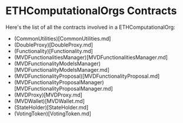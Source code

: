 # ETHComputationalOrgs Contracts

Here's the list of all the contracts involved in a ETHComputationalOrg:
- (CommonUtilities)[CommonUtilities.md]
- (DoubleProxy)[DoubleProxy.md]
- (Functionality)[Functionality.md]
- (MVDFunctionalitiesManager)[MVDFunctionalitiesManager.md]
- (MVDFunctionalityModelsManager)[MVDFunctionalityModelsManager.md]
- (MVDFunctionalityProposal)[MVDFunctionalityProposal.md]
- (MVDFunctionalityProposalManager)[MVDFunctionalityProposalManager.md]
- (MVDProxy)[MVDProxy.md]
- (MVDWallet)[MVDWallet.md]
- (StateHolder)[StateHolder.md]
- (VotingToken)[VotingToken.md]